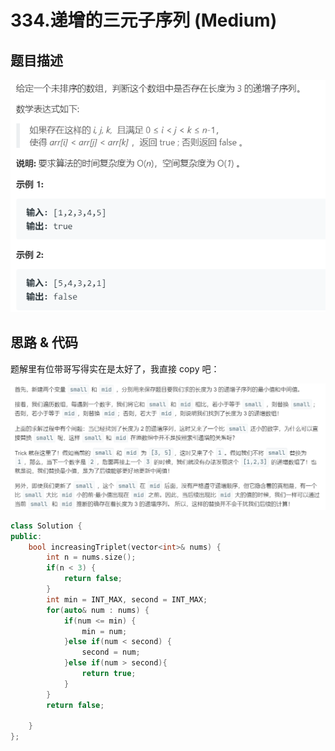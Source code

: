 # 334.递增的三元子序列 (Medium)

## 题目描述

![](334.png)

## 思路 & 代码

题解里有位带哥写得实在是太好了，我直接 copy 吧：

![](334-sol.png)

```c++
class Solution {
public:
    bool increasingTriplet(vector<int>& nums) {
        int n = nums.size();
        if(n < 3) {
            return false;
        }
        int min = INT_MAX, second = INT_MAX;
        for(auto& num : nums) {
            if(num <= min) {
                min = num;
            }else if(num < second) {
                second = num;
            }else if(num > second){
                return true;
            }
        }
        return false;
        
    }
};
```